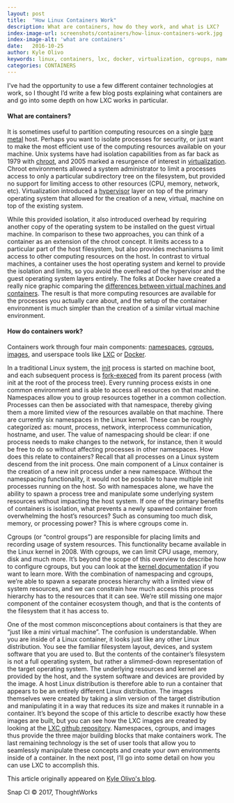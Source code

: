 ```yaml
---
layout: post
title:  "How Linux Containers Work"
description: What are containers, how do they work, and what is LXC?
index-image-url: screenshots/containers/how-linux-containers-work.jpg
index-image-alt: 'what are containers'
date:   2016-10-25
author: Kyle Olivo
keywords: linux, containers, lxc, docker, virtualization, cgroups, namespaces, github
categories: CONTAINERS
---
```


I’ve had the opportunity to use a few different container technologies at work, so I thought I’d write a few blog posts explaining what containers are and go into some depth on how LXC works in particular.

#### What are containers?
It is sometimes useful to partition computing resources on a single [bare metal](https://en.wikipedia.org/wiki/Bare_machine) host. Perhaps you want to isolate processes for security, or just want to make the most efficient use of the computing resources available on your machine. Unix systems have had isolation capabilities from as far back as 1979 with [chroot](https://en.wikipedia.org/wiki/Chroot), and 2005 marked a resurgence of interest in [virtualization](https://en.wikipedia.org/wiki/Virtualization). Chroot environments allowed a system administrator to limit a processes access to only a particular subdirectory tree on the filesystem, but provided no support for limiting access to other resources (CPU, memory, network, etc). Virtualization introduced a [hypervisor](https://en.wikipedia.org/wiki/Hypervisor) layer on top of the primary operating system that allowed for the creation of a new, virtual, machine on top of the existing system.

While this provided isolation, it also introduced overhead by requiring another copy of the operating system to be installed on the guest virtual machine. In comparison to these two approaches, you can think of a container as an extension of the chroot concept. It limits access to a particular part of the host filesystem, but also provides mechanisms to limit access to other computing resources on the host. In contrast to virtual machines, a container uses the host operating system and kernel to provide the isolation and limits, so you avoid the overhead of the hypervisor and the guest operating system layers entirely. The folks at Docker have created a really nice graphic comparing the [differences between virtual machines and containers](https://www.docker.com/what-docker#/VM). The result is that more computing resources are available for the processes you actually care about, and the setup of the container environment is much simpler than the creation of a similar virtual machine environment.

#### How do containers work?
Containers work through four main components: [namespaces](https://en.wikipedia.org/wiki/Linux_namespaces), [cgroups](https://en.wikipedia.org/wiki/Cgroups), [images](https://images.linuxcontainers.org/), and userspace tools like [LXC](https://en.wikipedia.org/wiki/LXC) or [Docker](https://www.docker.com/).

In a traditional Linux system, the [init](https://en.wikipedia.org/wiki/Init) process is started on machine boot, and each subsequent process is [fork-execed](https://en.wikipedia.org/wiki/Fork%E2%80%93exec) from its parent process (with init at the root of the process tree). Every running process exists in one common environment and is able to access all resources on that machine. Namespaces allow you to group resources together in a common collection. Processes can then be associated with that namespace, thereby giving them a more limited view of the resources available on that machine. There are currently six namespaces in the Linux kernel. These can be roughly categorized as: mount, process, network, interprocess communication, hostname, and user. The value of namespacing should be clear: if one process needs to make changes to the network, for instance, then it would be free to do so without affecting processes in other namespaces. How does this relate to containers? Recall that all processes on a Linux system descend from the init process. One main component of a Linux container is the creation of a new init process under a new namespace. Without the namespacing functionality, it would not be possible to have multiple init processes running on the host. So with namespaces alone, we have the ability to spawn a process tree and manipulate some underlying system resources without impacting the host system. If one of the primary benefits of containers is isolation, what prevents a newly spawned container from overwhelming the host’s resources? Such as consuming too much disk, memory, or processing power? This is where cgroups come in.

Cgroups (or “control groups”) are responsible for placing limits and recording usage of system resources. This functionality became available in the Linux kernel in 2008. With cgroups, we can limit CPU usage, memory, disk and much more. It’s beyond the scope of this overview to describe how to configure cgroups, but you can look at the [kernel documentation](https://www.kernel.org/doc/Documentation/cgroup-v1/cgroups.txt) if you want to learn more. With the combination of namespacing and cgroups, we’re able to spawn a separate process hierarchy with a limited view of system resources, and we can constrain how much access this process hierarchy has to the resources that it can see. We’re still missing one major component of the container ecosystem though, and that is the contents of the filesystem that it has access to.

One of the most common misconceptions about containers is that they are “just like a mini virtual machine”. The confusion is understandable. When you are inside of a Linux container, it looks just like any other Linux distribution. You see the familiar filesystem layout, devices, and system software that you are used to. But the contents of the container’s filesystem is not a full operating system, but rather a slimmed-down representation of the target operating system. The underlying resources and kernel are provided by the host, and the system software and devices are provided by the image. A host Linux distribution is therefore able to run a container that appears to be an entirely different Linux distribution. The images themselves were created by taking a slim version of the target distribution and manipulating it in a way that reduces its size and makes it runnable in a container. It’s beyond the scope of this article to describe exactly how these images are built, but you can see how the LXC images are created by looking at the [LXC github repository](https://github.com/lxc/lxc/tree/master/templates). Namespaces, cgroups, and images thus provide the three major building blocks that make containers work. The last remaining technology is the set of user tools that allow you to seamlessly manipulate these concepts and create your own environments inside of a container. In the next post, I’ll go into some detail on how you can use LXC to accomplish this.

This article originally appeared on [Kyle Olivo's blog](http://kyleolivo.com/dev/2016/08/15/containers-how-do-they-work/).

 
Snap CI © 2017, ThoughtWorks
